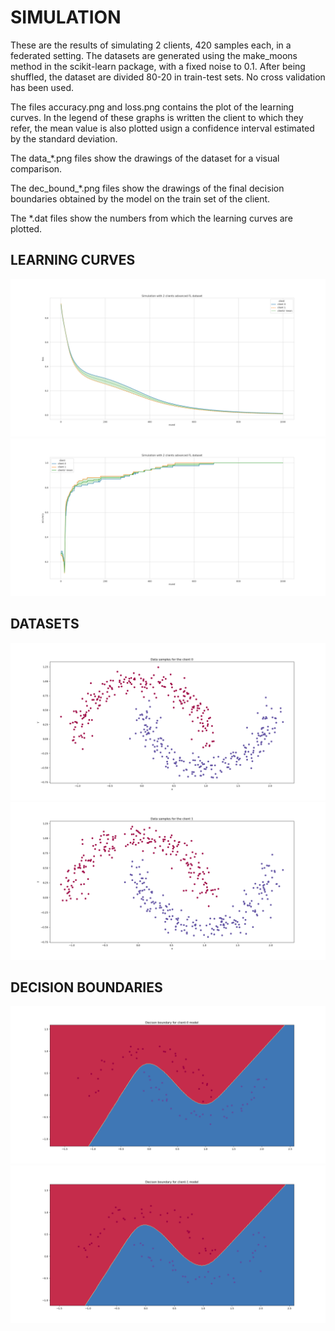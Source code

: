 # SIMULATION

These are the results of simulating 2 clients, 420 samples each, in a federated setting.
The datasets are generated using the make_moons method in the scikit-learn package, with a fixed noise to 0.1.
After being shuffled, the dataset are divided 80-20 in train-test sets.
No cross validation has been used.

The files accuracy.png and loss.png contains the plot of the learning curves.
In the legend of these graphs is written the client to which they refer, the mean value is also plotted usign a confidence interval estimated by the standard deviation.

The data_*.png files show the drawings of the dataset for a visual comparison.

The dec_bound_*.png files show the drawings of the final decision boundaries obtained by the model on the train set of the client.

The *.dat files show the numbers from which the learning curves are plotted.

## LEARNING CURVES

![loss evolution](loss.png?raw=true)
![accuracy evolution](accuracy.png?raw=true)

## DATASETS

![client dataset](data_client_0.png?raw=true)
![client dataset](data_client_1.png?raw=true)

## DECISION BOUNDARIES

![final decision boundaries for client](dec_bound_c0.png?raw=true)
![final decision boundaries for client](dec_bound_c1.png?raw=true)
